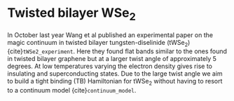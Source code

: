 # Twisted bilayer WSe$_2$

In October last year Wang et al published an experimental paper on the magic continuum in twisted bilayer tungsten-diselinide (tWSe$_2$) {cite}`tWSe2_experiment`. Here they found flat bands similar to the ones found in twisted bilayer graphene but at a larger twist angle of approximately 5 degrees. At low temperatures varying the electron density gives rise to insulating and superconducting states. Due to the large twist angle we aim to build a tight binding (TB) Hamiltonian for tWSe$_2$ without having to resort to a continuum model {cite}`continuum_model`.
